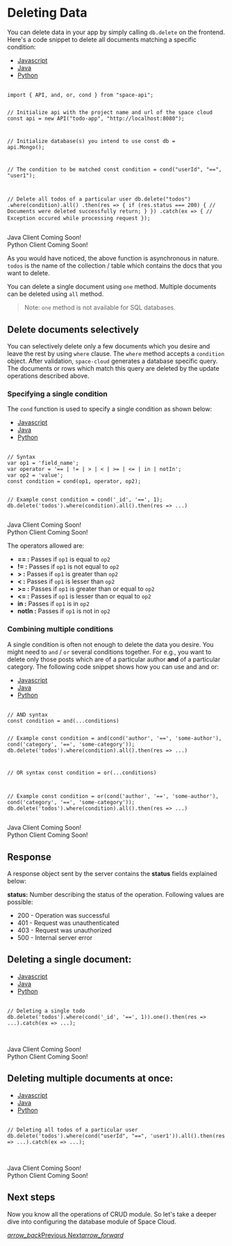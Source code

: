 # Deleting Data

You can delete data in your app by simply calling `db.delete` on the frontend. Here's a code snippet to delete all documents matching a specific condition:

 <div class="row tabs-wrapper">
  <div class="col s12" style="padding:0">
    <ul class="tabs">
      <li class="tab col s2"><a class="active" href="#js1">Javascript</a></li>
      <li class="tab col s2"><a href="#java1">Java</a></li>
      <li class="tab col s2"><a href="#python1">Python</a></li>
    </ul>
  </div>
  <div id="js1" class="col s12" style="padding:0">
    <pre>
      <code>
import { API, and, or, cond } from "space-api";

// Initialize api with the project name and url of the space cloud
const api = new API("todo-app", "http://localhost:8080");

// Initialize database(s) you intend to use
const db = api.Mongo();

// The condition to be matched
const condition = cond("userId", "==", "user1");

// Delete all todos of a particular user
db.delete("todos")
  .where(condition).all()
  .then(res => {
    if (res.status === 200) {
      // Documents were deleted successfully
      return;
    }
  })
  .catch(ex => {
    // Exception occured while processing request
  });
      </code>
    </pre>
  </div>
  <div id="java1" class="col s12" style="padding:0">Java Client Coming Soon!</div>
  <div id="python1" class="col s12" style="padding:0">Python Client Coming Soon!</div>
</div>

As you would have noticed, the above function is asynchronous in nature. `todos` is the name of the collection / table which contains the docs that you want to delete.

You can delete a single document using `one` method. Multiple documents can be deleted using `all` method.

> Note: `one` method is not available for SQL databases.

## Delete documents selectively

You can selectively delete only a few documents which you desire and leave the rest by using `where` clause. The `where` method accepts a `condition` object. After validation, `space-cloud` generates a database specific query. The documents or rows which match this query are deleted by the update operations described above.

### Specifying a single condition

The `cond` function is used to specify a single condition as shown below:

 <div class="row tabs-wrapper">
  <div class="col s12" style="padding:0">
    <ul class="tabs">
      <li class="tab col s2"><a class="active" href="#js2">Javascript</a></li>
      <li class="tab col s2"><a href="#java2">Java</a></li>
      <li class="tab col s2"><a href="#python2">Python</a></li>
    </ul>
  </div>
  <div id="js2" class="col s12" style="padding:0">
    <pre>
      <code>
// Syntax
var op1 = 'field_name';
var operator = '== | != | > | < | >= | <= | in | notIn';
var op2 = 'value';
const condition = cond(op1, operator, op2);

// Example
const condition = cond('_id', '==', 1);
db.delete('todos').where(condition).all().then(res => ...)
      </code>
    </pre>
  </div>
  <div id="java2" class="col s12" style="padding:0">Java Client Coming Soon!</div>
  <div id="python2" class="col s12" style="padding:0">Python Client Coming Soon!</div>
</div>

The operators allowed are:

- **== :** Passes if `op1` is equal to `op2`
- **!= :** Passes if `op1` is not equal to `op2`
- **> :** Passes if `op1` is greater than `op2`
- **< :** Passes if `op1` is lesser than `op2`
- **>= :** Passes if `op1` is greater than or equal to `op2`
- **<= :** Passes if `op1` is lesser than or equal to `op2`
- **in :** Passes if `op1` is in `op2`
- **notIn :** Passes if `op1` is not in `op2`

### Combining multiple conditions

A single condition is often not enough to delete the data you desire. You might need to `and` / `or` several conditions together. For e.g., you want to delete only those posts which are of a particular author **and** of a particular category. The following code snippet shows how you can use and and or:

 <div class="row tabs-wrapper">
  <div class="col s12" style="padding:0">
    <ul class="tabs">
      <li class="tab col s2"><a class="active" href="#js3">Javascript</a></li>
      <li class="tab col s2"><a href="#java3">Java</a></li>
      <li class="tab col s2"><a href="#python3">Python</a></li>
    </ul>
  </div>
  <div id="js3" class="col s12" style="padding:0">
    <pre>
      <code>
// AND syntax
const condition = and(...conditions)

// Example
const condition = and(cond('author', '==', 'some-author'), cond('category', '==', 'some-category'));
db.delete('todos').where(condition).all().then(res => ...)

// OR syntax
const condition = or(...conditions)

// Example
const condition = or(cond('author', '==', 'some-author'), cond('category', '==', 'some-category'));
db.delete('todos').where(condition).all().then(res => ...)
      </code>
    </pre>
  </div>
  <div id="java3" class="col s12" style="padding:0">Java Client Coming Soon!</div>
  <div id="python3" class="col s12" style="padding:0">Python Client Coming Soon!</div>
</div>

## Response

A response object sent by the server contains the **status** fields explained below:

**status:** Number describing the status of the operation. Following values are possible:

- 200 - Operation was successful
- 401 - Request was unauthenticated
- 403 - Request was unauthorized
- 500 - Internal server error

## Deleting a single document:

 <div class="row tabs-wrapper">
  <div class="col s12" style="padding:0">
    <ul class="tabs">
      <li class="tab col s2"><a class="active" href="#js4">Javascript</a></li>
      <li class="tab col s2"><a href="#java4">Java</a></li>
      <li class="tab col s2"><a href="#python4">Python</a></li>
    </ul>
  </div>
  <div id="js4" class="col s12" style="padding:0">
    <pre>
      <code>
// Deleting a single todo
db.delete('todos').where(cond('_id', '==', 1)).one().then(res => ...).catch(ex => ...);
      </code>
    </pre>
  </div>
  <div id="java4" class="col s12" style="padding:0">Java Client Coming Soon!</div>
  <div id="python4" class="col s12" style="padding:0">Python Client Coming Soon!</div>
</div>

## Deleting multiple documents at once:

 <div class="row tabs-wrapper">
  <div class="col s12" style="padding:0">
    <ul class="tabs">
      <li class="tab col s2"><a class="active" href="#js5">Javascript</a></li>
      <li class="tab col s2"><a href="#java5">Java</a></li>
      <li class="tab col s2"><a href="#python5">Python</a></li>
    </ul>
  </div>
  <div id="js5" class="col s12" style="padding:0">
    <pre>
      <code>
// Deleting all todos of a particular user
db.delete('todos').where(cond("userId", "==", 'user1')).all().then(res => ...).catch(ex => ...);
      </code>
    </pre>
  </div>
  <div id="java5" class="col s12" style="padding:0">Java Client Coming Soon!</div>
  <div id="python5" class="col s12" style="padding:0">Python Client Coming Soon!</div>
</div>

## Next steps

Now you know all the operations of CRUD module. So let's take a deeper dive into configuring the database module of Space Cloud.

<div class="btns-wrapper">
  <a href="/docs/database/update" class="waves-effect waves-light btn primary-btn-border btn-small">
    <i class="material-icons btn-with-icon">arrow_back</i>Previous
  </a>
  <a href="/docs/database/config" class="waves-effect waves-light btn primary-btn-fill btn-small">
    Next<i class="material-icons btn-with-icon">arrow_forward</i>
  </a>
</div>
